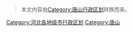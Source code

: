 > 本文内容由[Category:唐山行政区划](https://zh.wikipedia.org/wiki/Category:唐山行政区划)转换而来。


















[Category:河北各地级市行政区划](https://zh.wikipedia.org/wiki/Category:河北各地级市行政区划 "wikilink") [Category:唐山](https://zh.wikipedia.org/wiki/Category:唐山 "wikilink")